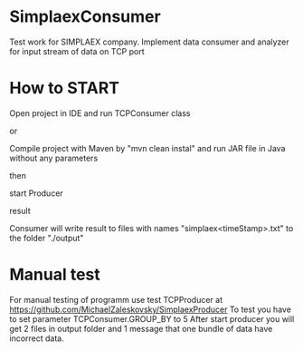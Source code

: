 # SimplaexConsumer
Test work for SIMPLAEX company.
Implement data consumer and analyzer for input stream of data on TCP port

# How to START
Open project in IDE and run TCPConsumer class

or 

Compile project with Maven
by "mvn clean instal" and run JAR file in Java without any parameters

then

start Producer

result

Consumer will write result to files with names "simplaex\<timeStamp\>.txt" to the folder "./output"

# Manual test
For manual testing of programm use test TCPProducer at https://github.com/MichaelZaleskovsky/SimplaexProducer
To test you have to set parameter TCPConsumer.GROUP_BY to 5
After start producer you will get 2 files in output folder and 1 message that one bundle of data have incorrect data.

